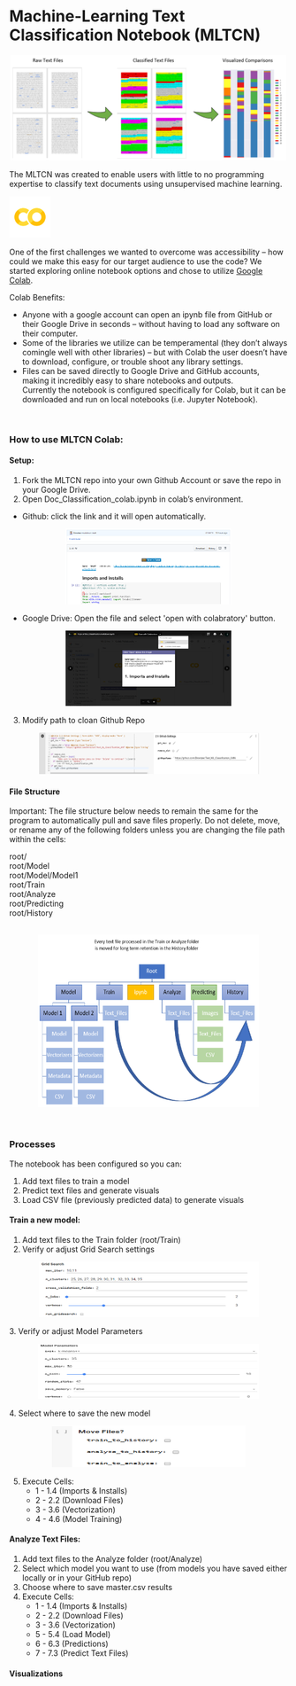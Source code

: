 # Machine-Learning Text Classification Notebook (MLTCN)
<p align="center">
<img src="Sandbox/img/classification_process.png" width="500" height="190" title="screenshot">
</p>

The MLTCN was created to enable users with little to no programming expertise to classify text documents using unsupervised machine learning.

<p align="left">
<img src="Sandbox/img/colab_favicon_256px.png" width="75" height="75" title="screenshot">
</p>

One of the first challenges we wanted to overcome was accessibility – how could we make this easy for our target audience to use the code? We started exploring online notebook options and chose to utilize <a href="https://colab.research.google.com">Google Colab</a>.

Colab Benefits:
- Anyone with a google account can open an ipynb file from GitHub or their Google Drive in seconds – without having to load any software on their computer.
- Some of the libraries we utilize can be temperamental (they don’t always comingle well with other libraries) – but with Colab the user doesn’t have to download, configure, or trouble shoot any library settings.
- Files can be saved directly to Google Drive and GitHub accounts, making it incredibly easy to share notebooks and outputs.<br>
Currently the notebook is configured specifically for Colab, but it can be downloaded and run on local notebooks (i.e. Jupyter Notebook).
<br>

### How to use MLTCN Colab:

#### Setup:
1.	Fork the MLTCN repo into your own Github Account or save the repo in your Google Drive.
2.	Open Doc_Classification_colab.ipynb in colab’s environment.
  - Github: click the link and it will open automatically.
  <p align="center">
<img src="Sandbox/img/open_colab_github.png" width="300" height="136" title="screenshot">
</p>

  - Google Drive: Open the file and select 'open with colabratory' button.
  
<p align="center">
<img src="Sandbox/img/open_colab_googleDrive.png" width="300" height="136" title="screenshot">
</p>

3. Modify path to cloan Github Repo
<p align="center">
<img src="Sandbox/img/custom_Ghub_Repo.png" width="400" height="75" title="screenshot">
</p>

#### File Structure

Important: The file structure below needs to remain the same for the program to automatically pull and save files properly. Do not delete, move, or rename any of the following folders unless you are changing the file path within the cells:

root/ <br>
root/Model<br>
root/Model/Model1<br>
root/Train<br>
root/Analyze<br>
root/Predicting<br>
root/History<br>
<br>

<p align="center">
<img src="Sandbox/img/Text_Files_to_History.png" width="400" height="311" title="screenshot">
</p>

<br>

### Processes
The notebook has been configured so you can:
1. Add text files to train a model
2. Predict text files and generate visuals
3. Load CSV file (previously predicted data) to generate visuals

#### Train a new model:
1. Add text files to the Train folder (root/Train)
2. Verify or adjust Grid Search settings

<p align="center">
<img src="Sandbox/img/Grid_search_settings.png" width="400" height="100" title="screenshot">
</p>
3. Verify or adjust Model Parameters

<p align="center">
<img src="Sandbox/img/Model_Parameters.png" width="400" height="100" title="screenshot">
</p>
4. Select where to save the new model

<p align="center">
<img src="Sandbox/img/save_model.png" width="350" height="75" title="screenshot">
</p>

5. Execute Cells:
    - 1 - 1.4 (Imports & Installs)
    - 2 - 2.2 (Download Files)
    - 3 - 3.6 (Vectorization)
    - 4 - 4.6 (Model Training)

#### Analyze Text Files:
1. Add text files to the Analyze folder (root/Analyze)
2. Select which model you want to use (from models you have saved either locally or in your GitHub repo)
3. Choose where to save master.csv results
4. Execute Cells:
    - 1 - 1.4 (Imports & Installs)
    - 2 - 2.2 (Download Files)
    - 3 - 3.6 (Vectorization)
    - 5 - 5.4 (Load Model)
    - 6 - 6.3 (Predictions)
    - 7 - 7.3 (Predict Text Files)

#### Visualizations







